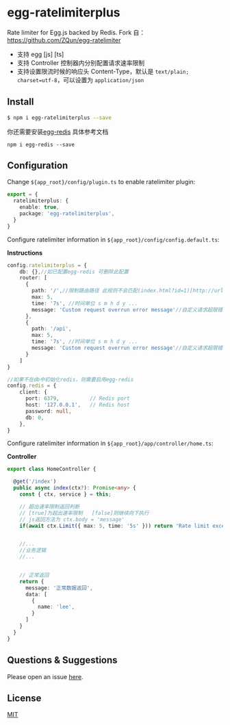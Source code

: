 # egg-ratelimiterplus

Rate limiter for Egg.js backed by Redis.
Fork 自：https://github.com/ZQun/egg-ratelimiter

- 支持 egg [js] [ts]
- 支持 Controller 控制器内分别配置请求速率限制
- 支持设置限流时候的响应头 Content-Type，默认是 `text/plain; charset=utf-8`，可以设置为 `application/json`

## Install

```bash
$ npm i egg-ratelimiterplus --save
```

你还需要安装[egg-redis](https://www.npmjs.com/package/egg-redis) 具体参考文档

```shell
npm i egg-redis --save
```

## Configuration

Change `${app_root}/config/plugin.ts` to enable ratelimiter plugin:

```typescript
export = {
  ratelimiterplus: {
    enable: true,
    package: 'egg-ratelimiterplus',
  }
}
```

Configure ratelimiter information in `${app_root}/config/config.default.ts`:

**Instructions**

```typescript
config.ratelimiterplus = {
    db: {},//如已配置egg-redis 可删除此配置
    router: [
      {
        path: '/',//限制路由路径 此规则不会匹配(index.html?id=1)[http://url/index.html?id=1]
        max: 5,
        time: '7s', //时间单位 s m h d y ...
        message: 'Custom request overrun error message'//自定义请求超限错误信息
      },
      {
        path: '/api',
        max: 5,
        time: '7s', //时间单位 s m h d y ...
        message: 'Custom request overrun error message'//自定义请求超限错误信息
      }
    ]
}

//如果不在db中初始化redis，则需要启用egg-redis
config.redis = {
    client: {
      port: 6379,          // Redis port
      host: '127.0.0.1',   // Redis host
      password: null,
      db: 0,
    },
}
```

Configure ratelimiter information in `${app_root}/app/controller/home.ts`:

**Controller**

```typescript
export class HomeController {

  @get('/index')
  public async index(ctx?): Promise<any> {
    const { ctx, service } = this;

    // 超出速率限制返回判断
    // [true]为超出速率限制   [false]则继续向下执行
    // js返回方法为 ctx.body = 'message'
    if(await ctx.Limit({ max: 5, time: '5s' })) return 'Rate limit exceeded'


    //...
    //业务逻辑
    //...


    // 正常返回
    return {
      message: '正常数据返回',
      data: [
        {
          name: 'lee',
        }
      ]
    }
  }
}


```

## Questions & Suggestions

Please open an issue [here](https://github.com/eggjs/egg/issues).

## License

[MIT](LICENSE)
